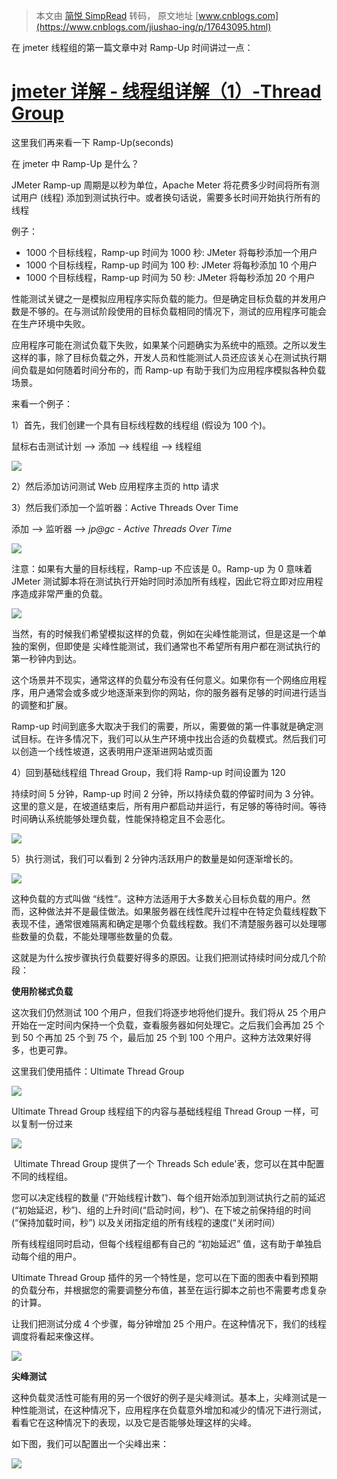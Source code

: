 > 本文由 [简悦 SimpRead](http://ksria.com/simpread/) 转码， 原文地址 [www.cnblogs.com](https://www.cnblogs.com/jiushao-ing/p/17643095.html)

在 jmeter 线程组的第一篇文章中对 Ramp-Up 时间讲过一点：

[jmeter 详解 - 线程组详解（1）-Thread Group](https://www.cnblogs.com/jiushao-ing/p/17629879.html) 
=========================================================================================

这里我们再来看一下 Ramp-Up(seconds)

在 jmeter 中 Ramp-Up 是什么？

JMeter Ramp-up 周期是以秒为单位，Apache Meter 将花费多少时间将所有测试用户 (线程) 添加到测试执行中。或者换句话说，需要多长时间开始执行所有的线程

例子：

*   1000 个目标线程，Ramp-up 时间为 1000 秒: JMeter 将每秒添加一个用户
*   1000 个目标线程，Ramp-up 时间为 100 秒: JMeter 将每秒添加 10 个用户
*   1000 个目标线程，Ramp-up 时间为 50 秒: JMeter 将每秒添加 20 个用户

性能测试关键之一是模拟应用程序实际负载的能力。但是确定目标负载的并发用户数是不够的。在与测试阶段使用的目标负载相同的情况下，测试的应用程序可能会在生产环境中失败。

应用程序可能在测试负载下失败，如果某个问题确实为系统中的瓶颈。之所以发生这样的事，除了目标负载之外，开发人员和性能测试人员还应该关心在测试执行期间负载是如何随着时间分布的，而 Ramp-up 有助于我们为应用程序模拟各种负载场景。

来看一个例子：

1）首先，我们创建一个具有目标线程数的线程组 (假设为 100 个)。

鼠标右击测试计划 --> 添加 --> 线程组 --> 线程组

![](https://img2023.cnblogs.com/blog/2565457/202308/2565457-20230819211459919-544454518.png)

2）然后添加访问测试 Web 应用程序主页的 http 请求

3）然后我们添加一个监听器：Active Threads Over Time

添加 --> 监听器 --> _jp@gc - Active Threads Over Time_

![](https://img2023.cnblogs.com/blog/2565457/202308/2565457-20230819212055507-350381589.png)

注意：如果有大量的目标线程，Ramp-up 不应该是 0。Ramp-up 为 0 意味着 JMeter 测试脚本将在测试执行开始时同时添加所有线程，因此它将立即对应用程序造成非常严重的负载。

![](https://img2023.cnblogs.com/blog/2565457/202308/2565457-20230819213225978-446976441.png)

当然，有的时候我们希望模拟这样的负载，例如在尖峰性能测试，但是这是一个单独的案例，但即使是 尖峰性能测试，我们通常也不希望所有用户都在测试执行的第一秒钟内到达。

这个场景并不现实，通常这样的负载分布没有任何意义。如果你有一个网络应用程序，用户通常会或多或少地逐渐来到你的网站，你的服务器有足够的时间进行适当的调整和扩展。

Ramp-up 时间到底多大取决于我们的需要，所以，需要做的第一件事就是确定测试目标。在许多情况下，我们可以从生产环境中找出合适的负载模式。然后我们可以创造一个线性坡道，这表明用户逐渐进网站或页面

4）回到基础线程组 Thread Group，我们将 Ramp-up 时间设置为 120

持续时间 5 分钟，Ramp-up 时间 2 分钟，所以持续负载的停留时间为 3 分钟。这里的意义是，在坡道结束后，所有用户都启动并运行，有足够的等待时间。等待时间确认系统能够处理负载，性能保持稳定且不会恶化。

![](https://img2023.cnblogs.com/blog/2565457/202308/2565457-20230819214344924-800043672.png)

5）执行测试，我们可以看到 2 分钟内活跃用户的数量是如何逐渐增长的。 

![](https://img2023.cnblogs.com/blog/2565457/202308/2565457-20230819215311503-339001331.png)

这种负载的方式叫做 “线性”。这种方法适用于大多数关心目标负载的用户。然而，这种做法并不是最佳做法。如果服务器在线性爬升过程中在特定负载线程数下表现不佳，通常很难隔离和确定是哪个负载线程数。我们不清楚服务器可以处理哪些数量的负载，不能处理哪些数量的负载。

这就是为什么按步骤执行负载要好得多的原因。让我们把测试持续时间分成几个阶段：

**使用阶梯式负载**

这次我们仍然测试 100 个用户，但我们将逐步地将他们提升。我们将从 25 个用户开始在一定时间内保持一个负载，查看服务器如何处理它。之后我们会再加 25 个到 50 个再加 25 个到 75 个，最后加 25 个到 100 个用户。这种方法效果好得多，也更可靠。

这里我们使用插件：Ultimate Thread Group

![](https://img2023.cnblogs.com/blog/2565457/202308/2565457-20230819215509854-1508231661.png)

Ultimate Thread Group 线程组下的内容与基础线程组 Thread Group 一样，可以复制一份过来

![](https://img2023.cnblogs.com/blog/2565457/202308/2565457-20230819215917637-411932879.png)

 Ultimate Thread Group 提供了一个 Threads Sch edule'表，您可以在其中配置不同的线程组。

您可以决定线程的数量 (“开始线程计数”)、每个组开始添加到测试执行之前的延迟(“初始延迟，秒”)、组的上升时间(“启动时间，秒”)、在下坡之前保持组的时间(“保持加载时间，秒”) 以及关闭指定组的所有线程的速度(“关闭时间）

所有线程组同时启动，但每个线程组都有自己的 “初始延迟” 值，这有助于单独启动每个组的用户。

Ultimate Thread Group 插件的另一个特性是，您可以在下面的图表中看到预期的负载分布，并根据您的需要调整分布值，甚至在运行脚本之前也不需要考虑复杂的计算。

让我们把测试分成 4 个步骤，每分钟增加 25 个用户。在这种情况下，我们的线程调度将看起来像这样。

![](https://img2023.cnblogs.com/blog/2565457/202308/2565457-20230819221006907-736200179.png)

**尖峰测试** 

这种负载灵活性可能有用的另一个很好的例子是尖峰测试。基本上，尖峰测试是一种性能测试，在这种情况下，应用程序在负载意外增加和减少的情况下进行测试，看看它在这种情况下的表现，以及它是否能够处理这样的尖峰。

如下图，我们可以配置出一个尖峰出来：

![](https://img2023.cnblogs.com/blog/2565457/202308/2565457-20230819221308008-1311587634.png)